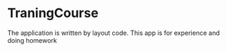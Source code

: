 # TraningCourse
The application is written by layout code.
This app is for experience and doing homework
